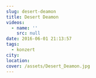 ```yaml
---
slug: desert-deamon
title: Desert Deamon
videos:
  - name: ''
    src: null
date: 2016-06-01 21:13:57
tags:
  - konzert
city:
location:
cover: /assets/Desert_Deamon.jpg
---
```

